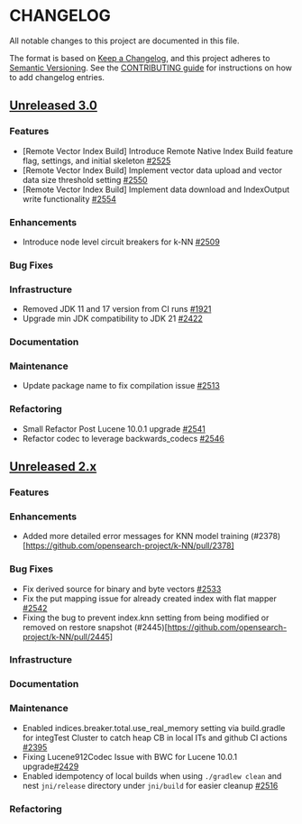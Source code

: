 
# CHANGELOG
All notable changes to this project are documented in this file.

The format is based on [Keep a Changelog](https://keepachangelog.com/en/1.0.0/), and this project adheres to [Semantic Versioning](https://semver.org/spec/v2.0.0.html). See the [CONTRIBUTING guide](./CONTRIBUTING.md#Changelog) for instructions on how to add changelog entries.

## [Unreleased 3.0](https://github.com/opensearch-project/k-NN/compare/2.x...HEAD)
### Features
* [Remote Vector Index Build] Introduce Remote Native Index Build feature flag, settings, and initial skeleton [#2525](https://github.com/opensearch-project/k-NN/pull/2525)
* [Remote Vector Index Build] Implement vector data upload and vector data size threshold setting [#2550](https://github.com/opensearch-project/k-NN/pull/2550)
* [Remote Vector Index Build] Implement data download and IndexOutput write functionality [#2554](https://github.com/opensearch-project/k-NN/pull/2554)
### Enhancements
* Introduce node level circuit breakers for k-NN [#2509](https://github.com/opensearch-project/k-NN/pull/2509)
### Bug Fixes
### Infrastructure
* Removed JDK 11 and 17 version from CI runs [#1921](https://github.com/opensearch-project/k-NN/pull/1921)
* Upgrade min JDK compatibility to JDK 21 [#2422](https://github.com/opensearch-project/k-NN/pull/2422)
### Documentation
### Maintenance
* Update package name to fix compilation issue [#2513](https://github.com/opensearch-project/k-NN/pull/2513)
### Refactoring
* Small Refactor Post Lucene 10.0.1 upgrade [#2541](https://github.com/opensearch-project/k-NN/pull/2541)
* Refactor codec to leverage backwards_codecs [#2546](https://github.com/opensearch-project/k-NN/pull/2546)

## [Unreleased 2.x](https://github.com/opensearch-project/k-NN/compare/2.19...2.x)
### Features
### Enhancements
- Added more detailed error messages for KNN model training (#2378)[https://github.com/opensearch-project/k-NN/pull/2378]
### Bug Fixes
* Fix derived source for binary and byte vectors [#2533](https://github.com/opensearch-project/k-NN/pull/2533/)
* Fix the put mapping issue for already created index with flat mapper [#2542](https://github.com/opensearch-project/k-NN/pull/2542)
* Fixing the bug to prevent index.knn setting from being modified or removed on restore snapshot (#2445)[https://github.com/opensearch-project/k-NN/pull/2445]
### Infrastructure
### Documentation
### Maintenance
* Enabled indices.breaker.total.use_real_memory setting via build.gradle for integTest Cluster to catch heap CB in local ITs and github CI actions [#2395](https://github.com/opensearch-project/k-NN/pull/2395/) 
* Fixing Lucene912Codec Issue with BWC for Lucene 10.0.1 upgrade[#2429](https://github.com/opensearch-project/k-NN/pull/2429)
* Enabled idempotency of local builds when using `./gradlew clean` and nest `jni/release` directory under `jni/build` for easier cleanup [#2516](https://github.com/opensearch-project/k-NN/pull/2516)
### Refactoring
